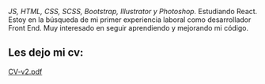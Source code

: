 <i>JS, HTML, CSS, SCSS, Bootstrap, Illustrator y Photoshop.</i>
Estudiando React.
Estoy en la búsqueda de mi primer experiencia laboral como desarrollador Front End. Muy interesado en seguir aprendiendo y mejorando mi código.

<h2>Les dejo mi cv:</h2>


[CV-v2.pdf](https://github.com/nicoprten/nicoprten/files/7308504/CV-v2.pdf)



<!--
**nicoprten/nicoprten** is a ✨ _special_ ✨ repository because its `README.md` (this file) appears on your GitHub profile.

Here are some ideas to get you started:

- 🔭 I’m currently working on ...
- 🌱 I’m currently learning ...
- 👯 I’m looking to collaborate on ...
- 🤔 I’m looking for help with ...
- 💬 Ask me about ...
- 📫 How to reach me: ...
- 😄 Pronouns: ...
- ⚡ Fun fact: ...
-->
